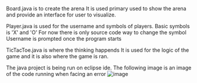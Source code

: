 Board.java is to create the arena
It is used primary used to show the arena and provide an interface for user to visualize.

Player.java is used for the username and symbols of players.
Basic symbols is 'X' and 'O'
For now there is only source code way to change the symbol
Username is prompted once the program starts

TicTacToe.java is where the thinking happends
It is used for the logic of the game and it is also where the game is ran.

The java project is being run on eclipse ide.
The following image is an image of the code running when facing an error
![image](https://github.com/XenonKZ/PROG2013_ProjectTicTacToeNoGUI_D210072A/assets/37468434/4cfacf9e-bc0c-4fb5-bb2e-01ac557c60e4)
